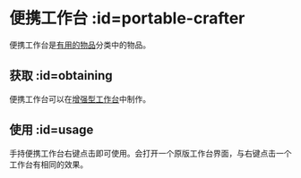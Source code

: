 # 便携工作台 :id=portable-crafter

便携工作台是[有用的物品](/Items)分类中的物品。

## 获取 :id=obtaining

便携工作台可以在[增强型工作台](/Enhanced-Crafting-Table)中制作。

## 使用 :id=usage

手持便携工作台右键点击即可使用。会打开一个原版工作台界面，与右键点击一个工作台有相同的效果。
